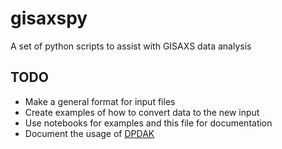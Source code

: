# gisaxspy
A set of python scripts to assist with GISAXS data analysis

TODO
-
* Make a general format for input files
* Create examples of how to convert data to the new input
* Use notebooks for examples and this file for documentation
* Document the usage of [DPDAK](https://dpdak.desy.de/index.php/Hauptseite)